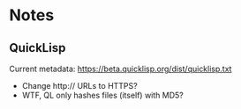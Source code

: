 # Notes

## QuickLisp

Current metadata: https://beta.quicklisp.org/dist/quicklisp.txt

- Change http:// URLs to HTTPS?
- WTF, QL only hashes files (itself) with MD5?
